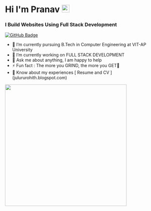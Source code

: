 <h1 >Hi I'm Pranav <img src="https://media.giphy.com/media/hvRJCLFzcasrR4ia7z/giphy.gif" width="25px"></h1></h1>
<h3>I Build Websites Using Full Stack Development </h3>
<a href="https://github.com/pranav004?tab=followers"><img src="https://img.shields.io/github/followers/pranav004?label=Followers&style=social" alt="GitHub Badge"></a>
<ul>
<li> 🌱 I’m currently pursuing B.Tech in Computer Engineering at VIT-AP University </li>
<li>🔭 I’m currently working on FULL STACK DEVELOPMENT</li> 
<li> 💬 Ask me about anything, I am happy to help </li>
<li> ⚡ Fun fact : The more you GRIND, the more you GET💫</li>
<li>📄 Know about my experiences [ Resume and CV ](julururohith.blogspot.com)</li>
</ul>
<a href="https://github-readme-stats-sigma-five.vercel.app/api/top-langs/?username=pranav004&theme=dark&layout=compact">
    <img width="400" height = "400" src="https://github-readme-stats-sigma-five.vercel.app/api/top-langs/?username=pranav004&theme=dark&layout=compact" /> 
  </a>
